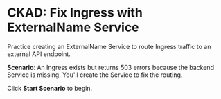 # CKAD: Fix Ingress with ExternalName Service

Practice creating an ExternalName Service to route Ingress traffic to an external API endpoint.

**Scenario**: An Ingress exists but returns 503 errors because the backend Service is missing. You'll create the Service to fix the routing.

Click **Start Scenario** to begin.
